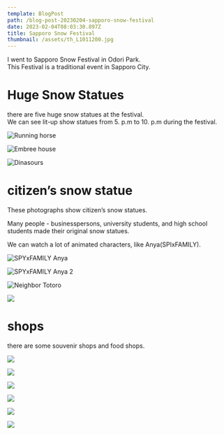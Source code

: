 ```yaml
---
template: BlogPost
path: /blog-post-20230204-sapporo-snow-festival
date: 2023-02-04T08:03:30.897Z
title: Sapporo Snow Festival
thumbnail: /assets/th_L1011200.jpg
---
```



I went to Sapporo Snow Festival in Odori Park.\
This Festival is a traditional event in Sapporo City.

# H﻿uge Snow Statues

there are five huge snow statues at the festival.\
We can see lit-up show statues from 5. p.m to 10. p.m during the festival.

![](/assets/th_L1011056.jpg "Running horse")

![](/assets/th_L1011073_2.jpg "Embree house")

![](/assets/th_L1011042_2.jpg "Dinasours")

# citizen’s snow statue

These photographs show citizen’s snow statues.

Many people - businesspersons, university students, and high school students made their original snow statues.

We can watch a lot of animated characters, like Anya(SPIxFAMILY).



![](/assets/th_L1011031_2.jpg " SPYxFAMILY Anya")

![](/assets/th_L1011138_2.jpg "SPYxFAMILY Anya 2")

![](/assets/th_L1011018_2.jpg "Neighbor Totoro")

![](/assets/th_L1011011_2.jpg)

# shops

there are some souvenir shops and food shops.

![](/assets/th_L1011079.jpg)

![](/assets/th_L1011129.jpg)

![](/assets/th_L1011211_2.jpg)

![](/assets/th_L1011213_2.jpg)

![](/assets/th_L1011221_2.jpg)

![](/assets/th_L1011219_2.jpg)
